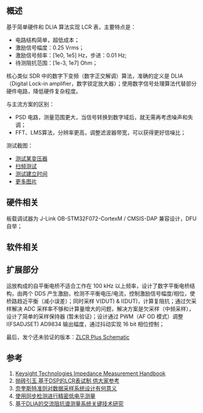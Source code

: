 ## 概述

基于简单硬件和 DLIA 算法实现 LCR 表，主要特点是：

* 电路结构简单，超低成本；
* 激励信号幅度：0.25 Vrms；
* 激励信号频率：[1e0, 1e5] Hz，步进：0.01 Hz;
* 待测阻抗范围：[1e-3, 1e7] Ohm；

核心类似 SDR 中的数字下变频（数字正交解调）算法，准确的定义是 DLIA（Digital Lock-in amplifier，数字锁定放大器）；使用数字信号处理算法代替部分硬件电路，降低硬件复杂程度。

与主流方案的区别：

* PSD 电路，测量范围更大，当信号转换到数字域后，就无需再考虑噪声和失调；
* FFT、LMS算法，分辨率更高，调整滤波器带宽，可以获得更好信噪比；

测试截图：

* [测试某变压器](doc/res/app_csharp_4e-3h.gif)
* [扫频测试](doc/res/app_python_scan_dut1.png)
* [测试建立时间](doc/res/app_python_setup_1e-8f_1e3hz.png)
* [更多图片](doc/res)

## 硬件相关

板载调试器为 J-Link OB-STM32F072-CortexM / CMSIS-DAP 兼容设计，DFU 自举；

## 软件相关

## 扩展部分

运放构成的自平衡电桥不适合工作在 100 kHz 以上频率，设计了数字平衡电桥结构，由两个 DDS 产生激励，检测不平衡电压/电流，控制激励信号幅度/相位，使桥路趋近平衡（减小误差）；同时采样 V(DUT) & I(DUT)，计算复阻抗；通过欠采样解决 ADC 采样率不够和计算量增大的问题，解决方案是欠采样（中频采样），设计了简单的采样保持器 (暂未验证)；设计通过 PWM（AF OD 模式）调整 I(FSADJSET) AD9834 输出幅度，通过抖动实现 16 bit 相位控制；

最后，发个还未验证的版本：[ZLCR Plus Schematic](hardware/zlcr_plus_sch_rev.a.pdf)

## 参考

1. [Keysight Technologies Impedance Measurement Handbook](https://literature.cdn.keysight.com/litweb/pdf/5950-3000.pdf)
2. [抛砖引玉 基于DSP的LCR表试制 供大家参考](https://www.amobbs.com/thread-5590156-1-1.html)
3. [奈奎斯特准则对数据采样系统设计有何意义](https://www.analog.com/media/cn/training-seminars/tutorials/MT-002_cn.pdf)
4. [使用同步检测进行精密低电平测量](https://www.analog.com/cn/analog-dialogue/articles/synchronous-detectors-facilitate-precision.html)
5. [基于DLIA的交流阻抗谱测量系统关键技术研究](https://cdmd.cnki.com.cn/Article/CDMD-10487-1012361681.htm)
